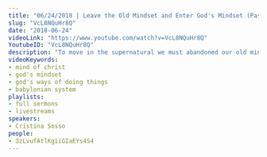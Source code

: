 ```yaml
---
title: "06/24/2018 | Leave the Old Mindset and Enter God's Mindset (Pastor Cris)"
slug: "VcL8NQuHr8Q"
date: "2018-06-24"
videoLink: "https://www.youtube.com/watch?v=VcL8NQuHr8Q"
YoutubeID: "VcL8NQuHr8Q"
description: "To move in the supernatural we must abandoned our old mindset and adopt the mind of Christ.\n\nSupport SOGMI: https://sogmi.org/donate\nLike us on Facebook: https://facebook.com/sonsofgodministries"
videoKeywords:
- mind of christ
- god's mindset
- god's ways of doing things
- babylonian system
playlists:
- full sermons
- livestreams
speakers:
- Cristina Sosso
people:
- 3zLvufAtlKgiiGIaEYs4S4
---
```

